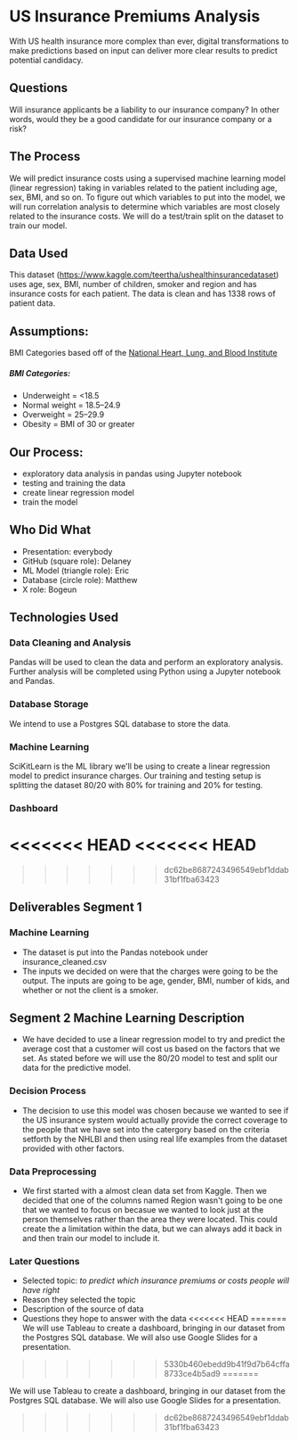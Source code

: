 # US Insurance Premiums Analysis
With US health insurance more complex than ever, digital transformations to make predictions based on input can deliver more clear results to predict potential candidacy. 

## Questions 
Will insurance applicants be a liability to our insurance company? In other words, would they be a good candidate for our insurance company or a risk? 

## The Process
We will predict insurance costs using a supervised machine learning model (linear regression) taking in variables related to the patient including age, sex, BMI, and so on. To figure out which variables to put into the model, we will run correlation analysis to determine which variables are most closely related to the insurance costs. We will do a test/train split on the dataset to train our model.

## Data Used
This dataset (https://www.kaggle.com/teertha/ushealthinsurancedataset) uses age, sex, BMI, number of children, smoker and region and has insurance costs for each patient. The data is clean and has 1338 rows of patient data.

## Assumptions: 
BMI Categories based off of the [National Heart, Lung, and Blood Institute](https://www.nhlbi.nih.gov/health/educational/lose_wt/BMI/bmicalc.htm)

##### BMI Categories:
- Underweight = <18.5
- Normal weight = 18.5–24.9
- Overweight = 25–29.9
- Obesity = BMI of 30 or greater

## Our Process:
- exploratory data analysis in pandas using Jupyter notebook
- testing and training the data
- create linear regression model
- train the model

## Who Did What

- Presentation: everybody
- GitHub (square role): Delaney
- ML Model (triangle role): Eric
- Database (circle role): Matthew
- X role: Bogeun

## Technologies Used

### Data Cleaning and Analysis

Pandas will be used to clean the data and perform an exploratory analysis. Further analysis will be completed using Python using a Jupyter notebook and Pandas.

### Database Storage

We intend to use a Postgres SQL database to store the data.

### Machine Learning

SciKitLearn is the ML library we'll be using to create a linear regression model to predict insurance charges. Our training and testing setup is splitting the dataset 80/20 with 80% for training and 20% for testing.

### Dashboard

<<<<<<< HEAD
<<<<<<< HEAD
=======

>>>>>>> dc62be8687243496549ebf1ddab31bf1fba63423
## Deliverables Segment 1
### Machine Learning

- The dataset is put into the Pandas notebook under insurance_cleaned.csv
- The inputs we decided on were that the charges were going to be the output. The inputs are going to be age, gender, BMI, number of kids, and whether or not the client is a smoker.

## Segment 2 Machine Learning Description
- We have decided to use a linear regression model to try and predict the average cost that a customer will cost us based on the factors that we set. As stated before we will use the 80/20 model to test and split our data for the predictive model. 
### Decision Process
- The decision to use this model was chosen because we wanted to see if the US insurance system would actually provide the correct coverage to the people that we have set into the catergory based on the criteria setforth by the NHLBI and then using real life examples from the dataset provided with other factors.
### Data Preprocessing
- We first started with a almost clean data set from Kaggle. Then we decided that one of the columns named Region wasn't going to be one that we wanted to focus on becasue we wanted to look just at the person themselves rather than the area they were located. This could create the a limitation within the data, but we can always add it back in and then train our model to include it.

### Later Questions
- Selected topic: _to predict which insurance premiums or costs people will have right_
- Reason they selected the topic
- Description of the source of data
- Questions they hope to answer with the data
<<<<<<< HEAD
=======
We will use Tableau to create a dashboard, bringing in our dataset from the Postgres SQL database. We will also use Google Slides for a presentation.
>>>>>>> 5330b460ebedd9b41f9d7b64cffa8733ce4b5ad9
=======

We will use Tableau to create a dashboard, bringing in our dataset from the Postgres SQL database. We will also use Google Slides for a presentation.

>>>>>>> dc62be8687243496549ebf1ddab31bf1fba63423
